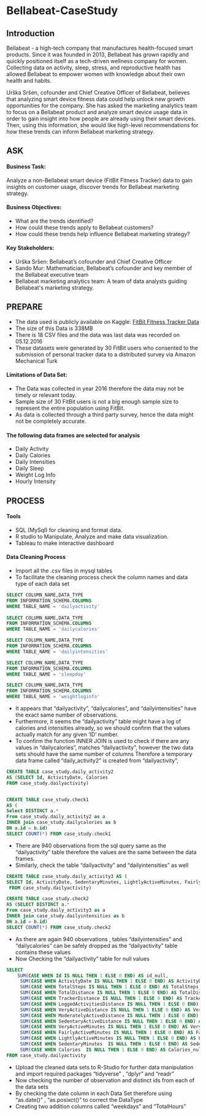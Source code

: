 # Bellabeat-CaseStudy






## Introduction

Bellabeat - a high-tech company that manufactures health-focused smart products. Since it was founded in 2013, Bellabeat has grown rapidly and quickly positioned itself as a tech-driven wellness company for women. Collecting data on activity, sleep, stress, and reproductive health has allowed Bellabeat to empower women with knowledge about their own health and habits. 

Urška Sršen, cofounder and Chief Creative Officer of Bellabeat, believes that analyzing smart device fitness data could help unlock new growth opportunities for the company. She has asked the marketing analytics team to focus on a Bellabeat product and analyze smart device usage data in order to gain insight into how people are already using their smart devices. Then, using this information, she would like high-level recommendations for how these trends can inform Bellabeat marketing strategy.

## ASK
#### Business Task:

Analyze a non-Bellabeat smart device (FitBit Fitness Tracker) data to gain insights on customer usage, discover trends for Bellabeat marketing strategy.
#### Business Objectives:
*	What are the trends identified? 
*	How could these trends apply to Bellabeat customers? 
*	How could these trends help influence Bellabeat marketing strategy?
#### Key Stakeholders: 
*	Urška Sršen: Bellabeat’s cofounder and Chief Creative Officer
*	Sando Mur: Mathematician, Bellabeat’s cofounder and key member of the Bellabeat executive team
*	Bellabeat marketing analytics team: A team of data analysts guiding Bellabeat's marketing strategy.

## PREPARE
*	The data used is publicly available on Kaggle: [FitBit Fitness Tracker Data](https://www.kaggle.com/arashnic/fitbit) 
*	The size of this Data is 338MB
*	There is 18 CSV files and the data was last data was recorded on 05.12.2016
*	These datasets were generated by 30 FitBit users who consented to the submission of personal tracker data to a distributed survey via Amazon Mechanical Turk

#### Limitations of Data Set: 
*	The Data was collected in year 2016 therefore the data may not be timely or relevant today.
*	Sample size of 30 FitBit users is not a big enough sample size to represent the entire population using FitBit.
*	As data is collected through a third party survey, hence the data might not be completely accurate. 

 #### The following data frames are selected for analysis
*	Daily Activity
*	Daily Calories
*	Daily Intensities
*	Daily Sleep
*	Weight Log Info
*	Hourly Intensity

## PROCESS

#### Tools
*	SQL (MySql) for cleaning and format data.
*	R studio to Manipulate, Analyze and make data visualization.
*	Tableau to make interactive dashboard
#### Data Cleaning Process
*	Import all the .csv files in mysql tables
*	To facilitate the cleaning process check the column names and data type of each data set

```sql
SELECT COLUMN_NAME,DATA_TYPE
FROM INFORMATION_SCHEMA.COLUMNS
WHERE TABLE_NAME = 'dailyactivity'
  
SELECT COLUMN_NAME,DATA_TYPE
FROM INFORMATION_SCHEMA.COLUMNS
WHERE TABLE_NAME = 'dailycalories'

SELECT COLUMN_NAME,DATA_TYPE
FROM INFORMATION_SCHEMA.COLUMNS
WHERE TABLE_NAME = 'dailyintensities'

SELECT COLUMN_NAME,DATA_TYPE
FROM INFORMATION_SCHEMA.COLUMNS
WHERE TABLE_NAME = 'sleepday'

SELECT COLUMN_NAME,DATA_TYPE
FROM INFORMATION_SCHEMA.COLUMNS
WHERE TABLE_NAME = 'weightloginfo'
```


*	It appears that “dailyactivity”, “dailycalories”, and “dailyintensities” have the exact same number of observations.
*	Furthermore, it seems the “dailyactivity” table might have a log of calories and intensities already, so we should confirm that the values actually match for any given ‘ID’ number.
*	To confirm the function INNER JOIN is used to check if there are any values in “dailycalories”, matches “dailyactivity”, however the two data sets should have the same number of columns Therefore a temporary data frame called “daily_activity2” is created from “dailyactivity”,

```sql
CREATE TABLE case_study.daily_activity2 
AS (SELECT Id, ActivityDate, Calories 
FROM case_study.dailyactivity)


CREATE TABLE case_study.check1
AS (
Select DISTINCT a.*
From case_study.daily_activity2 as a
INNER join case_study.dailycalories as b
ON a.id = b.id) 
SELECT COUNT(*) FROM case_study.check1
```
*	There are 940 observations from the sql query same as the “dailyactivity” table therefore  the values are the same between the data frames.
*	Similarly, check the table “dailyactivity” and “dailyintensities” as well

```sql
CREATE TABLE case_study.daily_activity3 AS (
SELECT Id, ActivityDate, SedentaryMinutes, LightlyActiveMinutes, FairlyActiveMinutes, VeryActiveMinutes, SedentaryActiveDistance, LightActiveDistance, ModeratelyActiveDistance, VeryActiveDistance
 FROM case_study.dailyactivity)

CREATE TABLE case_study.check2
AS (SELECT DISTINCT a.*
From case_study.daily_activity3 as a
INNER join case_study.dailyintensities as b
ON a.id = b.id) 
SELECT COUNT(*) FROM case_study.check2
```
*	As there are again 940 observations , tables “dailyintensities”  and “dailycalories” can be safely dropped as the “dailyactivity” table contains these values 
*	Now Checking the “dailyactivity” table for null values

```sql
SELECT
    SUM(CASE WHEN Id IS NULL THEN 1 ELSE 0 END) AS id_null,
     SUM(CASE WHEN ActivityDate IS NULL THEN 1 ELSE 0 END) AS ActivityDate_null,
     SUM(CASE WHEN TotalSteps IS NULL THEN 1 ELSE 0 END) AS TotalSteps_null,
     SUM(CASE WHEN TotalDistance IS NULL THEN 1 ELSE 0 END) AS TotalDistance_null,
     SUM(CASE WHEN TrackerDistance IS NULL THEN 1 ELSE 0 END) AS TrackerDistance_null,
     SUM(CASE WHEN LoggedActivitiesDistance IS NULL THEN 1 ELSE 0 END) AS LoggedActivitiesDistance_null,
     SUM(CASE WHEN VeryActiveDistance IS NULL THEN 1 ELSE 0 END) AS VeryActiveDistance_null,
     SUM(CASE WHEN ModeratelyActiveDistance IS NULL THEN 1 ELSE 0 END) AS LightActiveDistance_null,
     SUM(CASE WHEN SedentaryActiveDistance IS NULL THEN 1 ELSE 0 END) AS SedentaryActiveDistance_null,
     SUM(CASE WHEN VeryActiveMinutes IS NULL THEN 1 ELSE 0 END) AS VeryActiveMinutes_null,
     SUM(CASE WHEN FairlyActiveMinutes IS NULL THEN 1 ELSE 0 END) AS FairlyActiveMinutes_null,
     SUM(CASE WHEN LightlyActiveMinutes IS NULL THEN 1 ELSE 0 END) AS LightlyActiveMinutes_null,
     SUM(CASE WHEN SedentaryMinutes  IS NULL THEN 1 ELSE 0 END) AS SedentaryMinutes_null,
     SUM(CASE WHEN Calories  IS NULL THEN 1 ELSE 0 END) AS Calories_null
FROM case_study.dailyactivity
```
*	Upload the cleaned data sets to R-Studio for further data manipulation and import required packages “tidyverse” , “dplyr” and “readr”
*	Now checking the number of observation and distinct ids from each of the data sets
*	By checking the date column in each Data Set therefore using “as.date()” , “as.posixct()” to correct the DataType
*	Creating two addition columns called “weekdays” and “TotalHours” 
